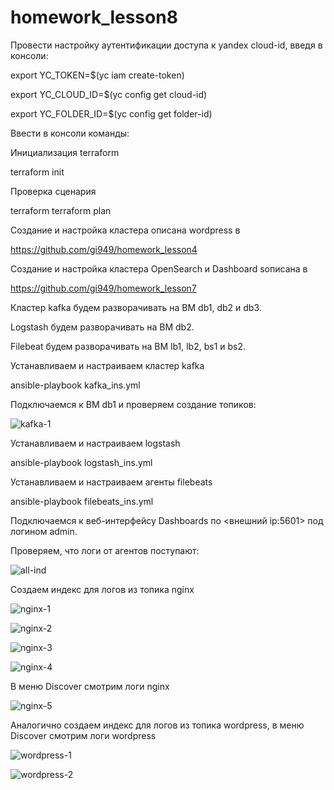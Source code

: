 # homework_lesson8
Провести настройку аутентификации доступа к yandex cloud-id, введя в консоли:

export YC_TOKEN=$(yc iam create-token)

export YC_CLOUD_ID=$(yc config get cloud-id)

export YC_FOLDER_ID=$(yc config get folder-id)

Ввести в консоли команды:

Инициализация terraform

terraform init

Проверка сценария

terraform terraform plan

Создание и настройка кластера описана wordpress в

https://github.com/gi949/homework_lesson4

Создание и настройка кластера OpenSearch и Dashboard sописана в

https://github.com/gi949/homework_lesson7

Кластер kafka будем разворачивать на ВМ db1, db2 и db3.

Logstash будем разворачивать на ВМ db2.

Filebeat  будем разворачивать на ВМ lb1, lb2, bs1 и bs2.

Устанавливаем и настраиваем кластер kafka

ansible-playbook kafka_ins.yml

Подключаемся к ВМ db1 и проверяем создание топиков:

![kafka-1](https://github.com/gi949/homework_lesson8/assets/94520051/222c8256-9ab8-4954-b054-8e09c69d4bb3)

Устанавливаем и настраиваем logstash

ansible-playbook logstash_ins.yml

Устанавливаем и настраиваем агенты filebeats

ansible-playbook filebeats_ins.yml

Подключаемся к веб-интерфейсу Dashboards по <внешний ip:5601> под логином admin.

Проверяем, что логи от агентов поступают:

![all-ind](https://github.com/gi949/homework_lesson8/assets/94520051/67c52140-1cc3-45ee-9c09-c273a0586d9b)

Создаем индекс для логов из топика nginx

![nginx-1](https://github.com/gi949/homework_lesson8/assets/94520051/c7357132-2b40-4b2b-8a2a-d70a035fbf93)

![nginx-2](https://github.com/gi949/homework_lesson8/assets/94520051/7a509204-4df8-46f7-a40c-37d568dd670c)

![nginx-3](https://github.com/gi949/homework_lesson8/assets/94520051/5eb854fe-c540-4d93-9b1a-affdcdf3b6bd)

![nginx-4](https://github.com/gi949/homework_lesson8/assets/94520051/915b3b7f-94af-4c72-a7a4-6327832fdb0b)

В меню Discover смотрим логи nginx

![nginx-5](https://github.com/gi949/homework_lesson8/assets/94520051/b0955cc6-fb9f-4021-afd4-c21e25dc9b80)

Аналогично создаем индекс для логов из топика wordpress, в меню Discover смотрим логи wordpress

![wordpress-1](https://github.com/gi949/homework_lesson8/assets/94520051/fb5ad9f1-e698-4241-a3f1-93283f3567fd)

![wordpress-2](https://github.com/gi949/homework_lesson8/assets/94520051/55feae42-036e-4d42-a491-6cae9eced08a)





